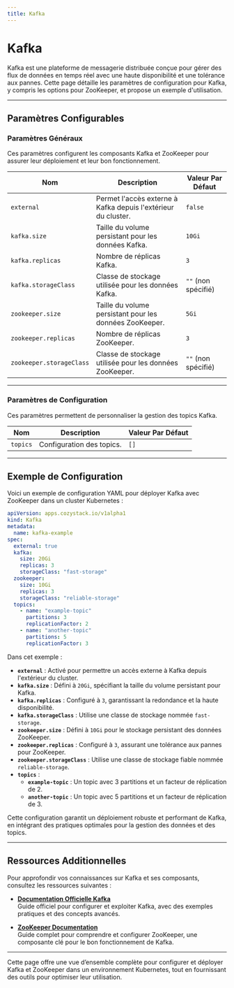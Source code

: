 ```yaml
---
title: Kafka
---
```


# Kafka

Kafka est une plateforme de messagerie distribuée conçue pour gérer des flux de données en temps réel avec une haute disponibilité et une tolérance aux pannes. Cette page détaille les paramètres de configuration pour Kafka, y compris les options pour ZooKeeper, et propose un exemple d'utilisation.

---

## Paramètres Configurables

### **Paramètres Généraux**

Ces paramètres configurent les composants Kafka et ZooKeeper pour assurer leur déploiement et leur bon fonctionnement.

| **Nom**               | **Description**                                              | **Valeur Par Défaut** |
|------------------------|--------------------------------------------------------------|------------------------|
| `external`            | Permet l'accès externe à Kafka depuis l'extérieur du cluster. | `false`               |
| `kafka.size`          | Taille du volume persistant pour les données Kafka.           | `10Gi`                |
| `kafka.replicas`      | Nombre de réplicas Kafka.                                     | `3`                   |
| `kafka.storageClass`  | Classe de stockage utilisée pour les données Kafka.           | `""` (non spécifié)   |
| `zookeeper.size`      | Taille du volume persistant pour les données ZooKeeper.       | `5Gi`                 |
| `zookeeper.replicas`  | Nombre de réplicas ZooKeeper.                                 | `3`                   |
| `zookeeper.storageClass` | Classe de stockage utilisée pour les données ZooKeeper.    | `""` (non spécifié)   |

---

### **Paramètres de Configuration**

Ces paramètres permettent de personnaliser la gestion des topics Kafka.

| **Nom**   | **Description**              | **Valeur Par Défaut** |
|-----------|------------------------------|------------------------|
| `topics`  | Configuration des topics.    | `[]`                  |

---

## Exemple de Configuration

Voici un exemple de configuration YAML pour déployer Kafka avec ZooKeeper dans un cluster Kubernetes :

```yaml
apiVersion: apps.cozystack.io/v1alpha1
kind: Kafka
metadata:
  name: kafka-example
spec:
  external: true
  kafka:
    size: 20Gi
    replicas: 3
    storageClass: "fast-storage"
  zookeeper:
    size: 10Gi
    replicas: 3
    storageClass: "reliable-storage"
  topics:
    - name: "example-topic"
      partitions: 3
      replicationFactor: 2
    - name: "another-topic"
      partitions: 5
      replicationFactor: 3
```

Dans cet exemple :

- **`external`** : Activé pour permettre un accès externe à Kafka depuis l'extérieur du cluster.
- **`kafka.size`** : Défini à `20Gi`, spécifiant la taille du volume persistant pour Kafka.
- **`kafka.replicas`** : Configuré à `3`, garantissant la redondance et la haute disponibilité.
- **`kafka.storageClass`** : Utilise une classe de stockage nommée `fast-storage`.
- **`zookeeper.size`** : Défini à `10Gi` pour le stockage persistant des données ZooKeeper.
- **`zookeeper.replicas`** : Configuré à `3`, assurant une tolérance aux pannes pour ZooKeeper.
- **`zookeeper.storageClass`** : Utilise une classe de stockage fiable nommée `reliable-storage`.
- **`topics`** :
  - **`example-topic`** : Un topic avec 3 partitions et un facteur de réplication de 2.
  - **`another-topic`** : Un topic avec 5 partitions et un facteur de réplication de 3.

Cette configuration garantit un déploiement robuste et performant de Kafka, en intégrant des pratiques optimales pour la gestion des données et des topics.

---

## Ressources Additionnelles

Pour approfondir vos connaissances sur Kafka et ses composants, consultez les ressources suivantes :

- [**Documentation Officielle Kafka**](https://kafka.apache.org/documentation/)  
  Guide officiel pour configurer et exploiter Kafka, avec des exemples pratiques et des concepts avancés.

- [**ZooKeeper Documentation**](https://zookeeper.apache.org/doc/r3.8.0/index.html)  
  Guide complet pour comprendre et configurer ZooKeeper, une composante clé pour le bon fonctionnement de Kafka.

---

Cette page offre une vue d’ensemble complète pour configurer et déployer Kafka et ZooKeeper dans un environnement Kubernetes, tout en fournissant des outils pour optimiser leur utilisation.
